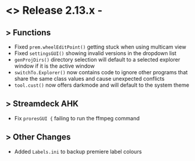 # <> Release 2.13.x - 

## > Functions
- Fixed `prem.wheelEditPoint()` getting stuck when using multicam view
- Fixed `settingsGUI()` showing invalid versions in the dropdown list
- `genProjDirs()` directory selection will default to a selected explorer window if it is the active window
- `switchTo.Explorer()` now contains code to ignore other programs that share the same class values and cause unexpected conflicts
- `tool.cust()` now offers darkmode and will default to the system theme

## > Streamdeck AHK
- Fix `proresGUI {` failing to run the ffmpeg command

## > Other Changes
- Added `Labels.ini` to backup premiere label colours
